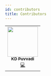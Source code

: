 ```yaml
---
id: contributors
title: Contributors
---
```


<!-- markdownlint-disable -->

<table>
    <tr>
        <td align="center"><a href="https://github.com/kdpuvvadi"><img src="https://avatars.githubusercontent.com/u/7326255?v=4" width="100px;" alt=""/><br /><sub><b>KD Puvvadi</b></sub></a><br /><a href="https://github.com/kdpuvvadi/omadac/commits?author=kdpuvvadi" title="Code">💻</a></td>
    </tr>
</table>
